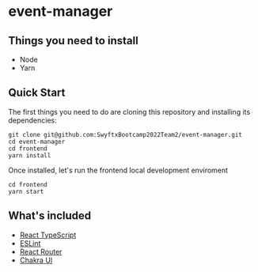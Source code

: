 # event-manager

## Things you need to install
- Node
- Yarn

## Quick Start
The first things you need to do are cloning this repository and installing its dependencies:

```
git clone git@github.com:SwyftxBootcamp2022Team2/event-manager.git
cd event-manager
cd frontend
yarn install
```

Once installed, let's run the frontend local development enviroment
```
cd frontend
yarn start
```

## What's included
- [React TypeScript](https://www.typescriptlang.org/docs/handbook/react.html)
- [ESLint](https://eslint.org/docs/latest/)
- [React Router](https://reactrouter.com/docs/en/v6)
- [Chakra UI](https://chakra-ui.com/)
